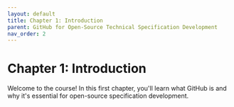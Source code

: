```yaml
---
layout: default
title: Chapter 1: Introduction
parent: GitHub for Open-Source Technical Specification Development
nav_order: 2
---
```


# Chapter 1: Introduction

Welcome to the course! In this first chapter, you'll learn what GitHub is and why it's essential for open-source specification development.
